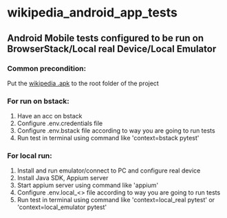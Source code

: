 # wikipedia_android_app_tests

## Android Mobile tests configured to be run on BrowserStack/Local real Device/Local Emulator

### Common precondition:
Put the [wikipedia .apk](https://github.com/wikimedia/apps-android-wikipedia/releases/download/latest/app-alpha-universal-release.apk) to the root folder of the project

### For run on bstack:
1. Have an acc on bstack 
2. Configure .env.credentials file
3. Configure .env.bstack file according to way you are going to run tests
4. Run test in terminal using command like 'context=bstack pytest'

### For local run:
1. Install and run emulator/connect to PC and configure real device 
2. Install Java SDK, Appium server
3. Start appium server using command like 'appium' 
4. Configure .env.local_<> file according to way you are going to run tests
5. Run test in terminal using command like 'context=local_real pytest' or 'context=local_emulator pytest'
